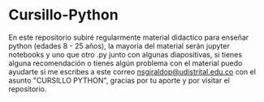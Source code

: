 # Cursillo-Python
En este repositorio subiré regularmente material didactico para enseñar python (edades 8 - 25 años), la mayoría del material serán jupyter notebooks y uno que otro .py junto con algunas diapositivas, si tienes alguna recomendación o tienes algún problema con el material puedo ayudarte si me escribes a este correo nsgiraldop@udistrital.edu.co con el asunto "CURSILLO PYTHON", gracias por tu aporte y por visitar el repositorio.
